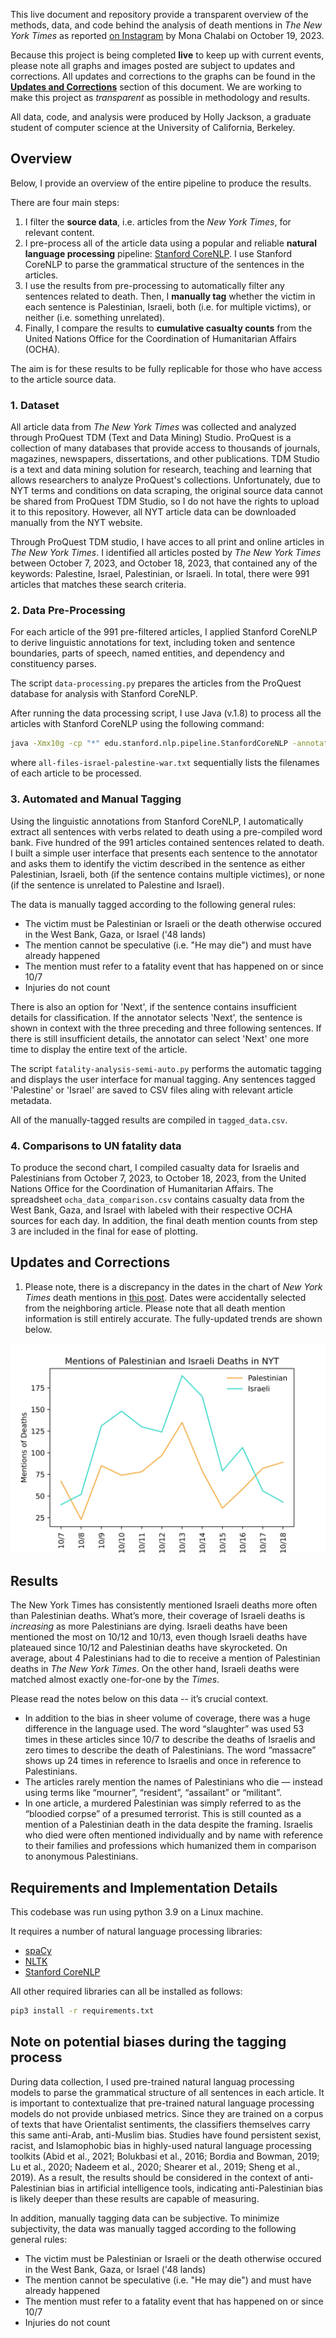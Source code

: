 This live document and repository provide a transparent overview of the methods, data, and code behind the analysis of death mentions in _The New York Times_ as reported [on Instagram](https://www.instagram.com/p/Cyl9HR7O4ap/) by Mona Chalabi on October 19, 2023.

Because this project is being completed **live** to keep up with current events, please note all graphs and images posted are subject to updates and corrections.  All updates and corrections to the graphs can be found in the [**Updates and Corrections**](https://github.com/hollyjackson/casualty_mentions_nyt/blob/main/README.md#updates-and-corrections) section of this document.  We are working to make this project as _transparent_ as possible in methodology and results.

All data, code, and analysis were produced by Holly Jackson, a graduate student of computer science at the University of California, Berkeley.

## Overview 

Below, I provide an overview of the entire pipeline to produce the results.

There are four main steps:
1. I filter the **source data**, i.e. articles from the _New York Times_, for relevant content.
2. I pre-process all of the article data using a popular and reliable **natural language processing** pipeline: [Stanford CoreNLP](https://stanfordnlp.github.io/CoreNLP/).  I use Stanford CoreNLP to parse the grammatical structure of the sentences in the articles.
3. I use the results from pre-processing to automatically filter any sentences related to death.  Then, I **manually tag** whether the victim in each sentence is Palestinian, Israeli, both (i.e. for multiple victims), or neither (i.e. something unrelated).
4. Finally, I compare the results to **cumulative casualty counts** from the United Nations Office for the Coordination of Humanitarian Affairs (OCHA).

The aim is for these results to be fully replicable for those who have access to the article source data.

### 1. Dataset

All article data from _The New York Times_ was collected and analyzed through ProQuest TDM (Text and Data Mining) Studio.  ProQuest is a collection of many databases that provide access to thousands of journals, magazines, newspapers, dissertations, and other publications.  TDM Studio is a text and data mining solution for research, teaching and learning that allows researchers to analyze ProQuest's collections.  Unfortunately, due to NYT terms and conditions on data scraping, the original source data cannot be shared from ProQuest TDM Studio, so I do not have the rights to upload it to this repository.  However, all NYT article data can be downloaded manually from the NYT website.

Through ProQuest TDM studio, I have acces to all print and online articles in _The New York Times_.  I identified all articles posted by _The New York Times_ between October 7, 2023, and October 18, 2023, that contained any of the keywords: Palestine, Israel, Palestinian, or Israeli.  In total, there were 991 articles that matches these search criteria.

### 2. Data Pre-Processing

For each article of the 991 pre-filtered articles, I applied Stanford CoreNLP to derive linguistic annotations for text, including token and sentence boundaries, parts of speech, named entities, and dependency and constituency parses.

The script ```data-processing.py``` prepares the articles from the ProQuest database for analysis with Stanford CoreNLP.

After running the data processing script, I use Java (v.1.8) to process all the articles with Stanford CoreNLP using the following command:

```bash
java -Xmx10g -cp "*" edu.stanford.nlp.pipeline.StanfordCoreNLP -annotators tokenize,ssplit,pos,lemma,ner,depparse -filelist all-files-israel-palestine-war.txt -outputFormat json -outputDirectory ../results/israel_palestine_war -threads 6
```

where ```all-files-israel-palestine-war.txt``` sequentially lists the filenames of each article to be processed.

### 3. Automated and Manual Tagging

Using the linguistic annotations from Stanford CoreNLP, I automatically extract all sentences with verbs related to death using a pre-compiled word bank.  Five hundred of the 991 articles contained sentences related to death.  I built a simple user interface that presents each sentence to the annotator and asks them to identify the victim described in the sentence as either Palestinian, Israeli, both (if the sentence contains multiple victimes), or none (if the sentence is unrelated to Palestine and Israel).

The data is manually tagged according to the following general rules:
* The victim must be Palestinian or Israeli or the death otherwise occured in the West Bank, Gaza, or Israel ('48 lands)
* The mention cannot be speculative (i.e. "He may die") and must have already happened
* The mention must refer to a fatality event that has happened on or since 10/7
* Injuries do not count

There is also an option for 'Next', if the sentence contains insufficient details for classification.  If the annotator selects 'Next', the sentence is shown in context with the three preceding and three following sentences.  If there is still insufficient details, the annotator can select 'Next' one more time to display the entire text of the article.

The script ```fatality-analysis-semi-auto.py``` performs the automatic tagging and displays the user interface for manual tagging.  Any sentences tagged 'Palestine' or 'Israel' are saved to CSV files aling with relevant article metadata.

All of the manually-tagged results are compiled in ```tagged_data.csv```.

### 4. Comparisons to UN fatality data 

To produce the second chart, I compiled casualty data for Israelis and Palestinians from October 7, 2023, to October 18, 2023, from the United Nations Office for the Coordination of Humanitarian Affairs.  The spreadsheet ```ocha_data_comparison.csv``` contains casualty data from the West Bank, Gaza, and Israel with labeled with their respective OCHA sources for each day.  In addition, the final death mention counts from step 3 are included in the final for ease of plotting.

## Updates and Corrections

1. Please note, there is a discrepancy in the dates in the chart of _New York Times_ death mentions in [this post](https://www.instagram.com/p/Cyl9HR7O4ap/).  Dates were accidentally selected from the neighboring article.  Please note that all death mention information is still entirely accurate.  The fully-updated trends are shown below.

![image coming soon](death_mentions_nyt.png)

## Results 

The New York Times has consistently mentioned Israeli deaths more often than Palestinian deaths. What’s more, their coverage of Israeli deaths is *increasing* as more Palestinians are dying. Israeli deaths have been mentioned the most on 10/12 and 10/13, even though Israeli deaths have plateaued since 10/12 and Palestinian deaths have skyrocketed.  On average, about 4 Palestinians had to die to receive a mention of Palestinian deaths in _The New York Times_.  On the other hand, Israeli deaths were matched almost exactly one-for-one by the _Times_.

Please read the notes below on this data -- it’s crucial context.

* In addition to the bias in sheer volume of coverage, there was a huge difference in the language used. The word “slaughter” was used 53 times in these articles since 10/7 to describe the deaths of Israelis and zero times to describe the death of Palestinians. The word “massacre” shows up 24 times in reference to Israelis and once in reference to Palestinians.
* The articles rarely mention the names of Palestinians who die — instead using terms like “mourner”, “resident”, “assailant” or “militant”.
* In one article, a murdered Palestinian was simply referred to as the “bloodied corpse” of a presumed terrorist. This is still counted as a mention of a Palestinian death in the data despite the framing. Israelis who died were often mentioned individually and by name with reference to their families and professions which humanized them in comparison to anonymous Palestinians.


## Requirements and Implementation Details

This codebase was run using python 3.9 on a Linux machine.

It requires a number of natural language processing libraries:

* [spaCy](https://spacy.io/)
* [NLTK](https://www.nltk.org/)
* [Stanford CoreNLP](https://stanfordnlp.github.io/CoreNLP/)

All other required libraries can all be installed as follows:

```bash
pip3 install -r requirements.txt
```


## Note on potential biases during the tagging process

During data collection, I used pre-trained natural languag processing models to parse the grammatical structure of all sentences in each article.  It is important to contextualize that pre-trained natural language processing models do not provide unbiased metrics.  Since they are trained on a corpus of texts that have Orientalist sentiments, the classifiers themselves carry this same anti-Arab, anti-Muslim bias.  Studies have found persistent sexist, racist, and Islamophobic bias in highly-used natural language processing toolkits (Abid et al., 2021; Bolukbasi et al., 2016; Bordia and Bowman, 2019; Lu et al., 2020; Nadeem et al., 2020; Shearer et al., 2019; Sheng et al., 2019).  As a result, the results should be considered in the context of anti-Palestinian bias in artificial intelligence tools, indicating anti-Palestinian bias is likely deeper than these results are capable of measuring.

In addition, manually tagging data can be subjective.  To minimize subjectivity, the data was manually tagged according to the following general rules:
* The victim must be Palestinian or Israeli or the death otherwise occured in the West Bank, Gaza, or Israel ('48 lands)
* The mention cannot be speculative (i.e. "He may die") and must have already happened
* The mention must refer to a fatality event that has happened on or since 10/7
* Injuries do not count

